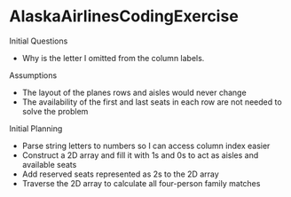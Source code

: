 # AlaskaAirlinesCodingExercise

Initial Questions

- Why is the letter I omitted from the column labels.

Assumptions

- The layout of the planes rows and aisles would never change
- The availability of the first and last seats in each row are not needed to solve the problem

Initial Planning

- Parse string letters to numbers so I can access column index easier
- Construct a 2D array and fill it with 1s and 0s to act as aisles and available seats
- Add reserved seats represented as 2s to the 2D array
- Traverse the 2D array to calculate all four-person family matches


